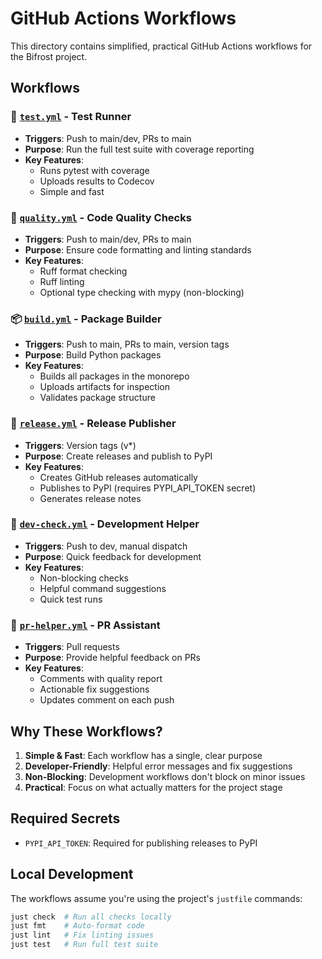 # GitHub Actions Workflows

This directory contains simplified, practical GitHub Actions workflows for the Bifrost project.

## Workflows

### 🧪 [`test.yml`](test.yml) - Test Runner

- **Triggers**: Push to main/dev, PRs to main
- **Purpose**: Run the full test suite with coverage reporting
- **Key Features**:
  - Runs pytest with coverage
  - Uploads results to Codecov
  - Simple and fast

### 🎨 [`quality.yml`](quality.yml) - Code Quality Checks

- **Triggers**: Push to main/dev, PRs to main
- **Purpose**: Ensure code formatting and linting standards
- **Key Features**:
  - Ruff format checking
  - Ruff linting
  - Optional type checking with mypy (non-blocking)

### 📦 [`build.yml`](build.yml) - Package Builder

- **Triggers**: Push to main, PRs to main, version tags
- **Purpose**: Build Python packages
- **Key Features**:
  - Builds all packages in the monorepo
  - Uploads artifacts for inspection
  - Validates package structure

### 🚀 [`release.yml`](release.yml) - Release Publisher

- **Triggers**: Version tags (v\*)
- **Purpose**: Create releases and publish to PyPI
- **Key Features**:
  - Creates GitHub releases automatically
  - Publishes to PyPI (requires PYPI_API_TOKEN secret)
  - Generates release notes

### 🔧 [`dev-check.yml`](dev-check.yml) - Development Helper

- **Triggers**: Push to dev, manual dispatch
- **Purpose**: Quick feedback for development
- **Key Features**:
  - Non-blocking checks
  - Helpful command suggestions
  - Quick test runs

### 💬 [`pr-helper.yml`](pr-helper.yml) - PR Assistant

- **Triggers**: Pull requests
- **Purpose**: Provide helpful feedback on PRs
- **Key Features**:
  - Comments with quality report
  - Actionable fix suggestions
  - Updates comment on each push

## Why These Workflows?

1. **Simple & Fast**: Each workflow has a single, clear purpose
1. **Developer-Friendly**: Helpful error messages and fix suggestions
1. **Non-Blocking**: Development workflows don't block on minor issues
1. **Practical**: Focus on what actually matters for the project stage

## Required Secrets

- `PYPI_API_TOKEN`: Required for publishing releases to PyPI

## Local Development

The workflows assume you're using the project's `justfile` commands:

```bash
just check  # Run all checks locally
just fmt    # Auto-format code
just lint   # Fix linting issues
just test   # Run full test suite
```
